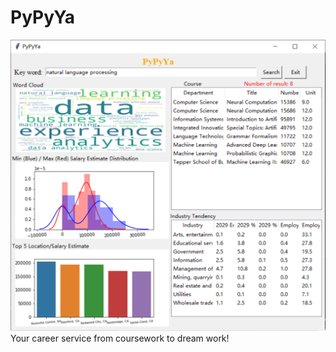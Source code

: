 # PyPyYa
![alt text](https://github.com/yunglinchang/PyPyYa/blob/master/demo.jpg?raw=true)
 Your career service from coursework to dream work!
